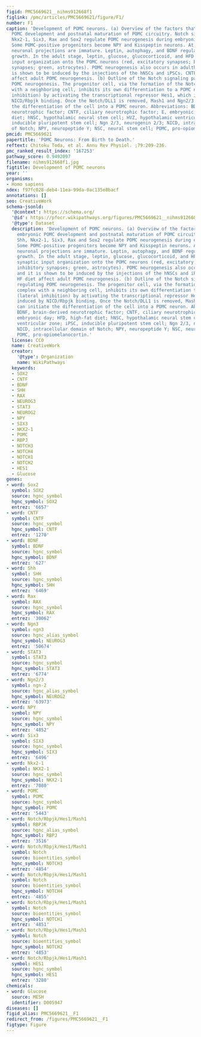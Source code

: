```yaml
---
figid: PMC5669621__nihms912668f1
figlink: /pmc/articles/PMC5669621/figure/F1/
number: F1
caption: 'Development of POMC neurons. (a) Overview of the factors that regulate embryonic
  POMC development and postnatal maturation of POMC circuitry. Notch signaling, Shh,
  Nkx2-1, Six3, Rax and Sox2 regulate POMC neurogenesis during embryonic development.
  Some POMC-positive progenitors become NPY and Kisspeptin neurons. At birth, POMC
  neuronal projections are immature. Leptin, autophagy, and BDNF regulate POMC axon
  growth. In the adult stage, leptin, glucose, glucocorticoid, and HFD modulate synaptic
  input organization onto the POMC neurons (red, excitatory synapses; blue, inhibitory
  synapses; green, astrocytes). POMC neurogenesis also occurs in adulthood, and it
  is shown to be induced by the injections of the hNSCs and iPSCs. CNTF and HF diet
  affect adult POMC neurogenesis. (b) Outline of the Notch signaling pathway regulating
  POMC neurogenesis. The progenitor cell, via the formation of the Notch/DLL1 complex
  with a neighboring cell, inhibits its own differentiation to a POMC neuron (lateral
  inhibition) by activating the transcriptional repressor Hes1, which is induced by
  NICD/Rbpjk binding. Once the Notch/DLL1 is removed, Mash1 and Ngn2/3 can initiate
  the differentiation of the cell into a POMC neuron. Abbreviations: BDNF, brain-derived
  neurotrophic factor; CNTF, ciliary neurotrophic factor; E, embryonic day; HFD, high-fat
  diet; hNSC, hypothalamic neural stem cell; HVZ, hypothalamic ventricular zone; iPSC,
  inducible pluripotent stem cell; Ngn 2/3, neurogenin 2/3; NICD, intracellular domain
  of Notch; NPY, neuropeptide Y; NSC, neural stem cell; POMC, pro-opiomelanocortin.'
pmcid: PMC5669621
papertitle: 'POMC Neurons: From Birth to Death.'
reftext: Chitoku Toda, et al. Annu Rev Physiol. ;79:209-236.
pmc_ranked_result_index: '167253'
pathway_score: 0.9492097
filename: nihms912668f1.jpg
figtitle: Development of POMC neurons
year: ''
organisms:
- Homo sapiens
ndex: f97fc028-deb4-11ea-99da-0ac135e8bacf
annotations: []
seo: CreativeWork
schema-jsonld:
  '@context': https://schema.org/
  '@id': https://pfocr.wikipathways.org/figures/PMC5669621__nihms912668f1.html
  '@type': Dataset
  description: 'Development of POMC neurons. (a) Overview of the factors that regulate
    embryonic POMC development and postnatal maturation of POMC circuitry. Notch signaling,
    Shh, Nkx2-1, Six3, Rax and Sox2 regulate POMC neurogenesis during embryonic development.
    Some POMC-positive progenitors become NPY and Kisspeptin neurons. At birth, POMC
    neuronal projections are immature. Leptin, autophagy, and BDNF regulate POMC axon
    growth. In the adult stage, leptin, glucose, glucocorticoid, and HFD modulate
    synaptic input organization onto the POMC neurons (red, excitatory synapses; blue,
    inhibitory synapses; green, astrocytes). POMC neurogenesis also occurs in adulthood,
    and it is shown to be induced by the injections of the hNSCs and iPSCs. CNTF and
    HF diet affect adult POMC neurogenesis. (b) Outline of the Notch signaling pathway
    regulating POMC neurogenesis. The progenitor cell, via the formation of the Notch/DLL1
    complex with a neighboring cell, inhibits its own differentiation to a POMC neuron
    (lateral inhibition) by activating the transcriptional repressor Hes1, which is
    induced by NICD/Rbpjk binding. Once the Notch/DLL1 is removed, Mash1 and Ngn2/3
    can initiate the differentiation of the cell into a POMC neuron. Abbreviations:
    BDNF, brain-derived neurotrophic factor; CNTF, ciliary neurotrophic factor; E,
    embryonic day; HFD, high-fat diet; hNSC, hypothalamic neural stem cell; HVZ, hypothalamic
    ventricular zone; iPSC, inducible pluripotent stem cell; Ngn 2/3, neurogenin 2/3;
    NICD, intracellular domain of Notch; NPY, neuropeptide Y; NSC, neural stem cell;
    POMC, pro-opiomelanocortin.'
  license: CC0
  name: CreativeWork
  creator:
    '@type': Organization
    name: WikiPathways
  keywords:
  - SOX2
  - CNTF
  - BDNF
  - SHH
  - RAX
  - NEUROG3
  - STAT3
  - NEUROG2
  - NPY
  - SIX3
  - NKX2-1
  - POMC
  - RBPJ
  - NOTCH3
  - NOTCH4
  - NOTCH1
  - NOTCH2
  - HES1
  - Glucose
genes:
- word: Sox2
  symbol: SOX2
  source: hgnc_symbol
  hgnc_symbol: SOX2
  entrez: '6657'
- word: CNTF
  symbol: CNTF
  source: hgnc_symbol
  hgnc_symbol: CNTF
  entrez: '1270'
- word: BDNF
  symbol: BDNF
  source: hgnc_symbol
  hgnc_symbol: BDNF
  entrez: '627'
- word: Shh
  symbol: SHH
  source: hgnc_symbol
  hgnc_symbol: SHH
  entrez: '6469'
- word: Rax
  symbol: RAX
  source: hgnc_symbol
  hgnc_symbol: RAX
  entrez: '30062'
- word: Ngn3
  symbol: ngn3
  source: hgnc_alias_symbol
  hgnc_symbol: NEUROG3
  entrez: '50674'
- word: STAT3
  symbol: STAT3
  source: hgnc_symbol
  hgnc_symbol: STAT3
  entrez: '6774'
- word: Ngn2/3
  symbol: ngn-2
  source: hgnc_alias_symbol
  hgnc_symbol: NEUROG2
  entrez: '63973'
- word: NPY
  symbol: NPY
  source: hgnc_symbol
  hgnc_symbol: NPY
  entrez: '4852'
- word: Six3
  symbol: SIX3
  source: hgnc_symbol
  hgnc_symbol: SIX3
  entrez: '6496'
- word: Nkx2-1
  symbol: NKX2-1
  source: hgnc_symbol
  hgnc_symbol: NKX2-1
  entrez: '7080'
- word: POMC
  symbol: POMC
  source: hgnc_symbol
  hgnc_symbol: POMC
  entrez: '5443'
- word: Notch/Rbpjk/Hes1/Mash1
  symbol: RBPJK
  source: hgnc_alias_symbol
  hgnc_symbol: RBPJ
  entrez: '3516'
- word: Notch/Rbpjk/Hes1/Mash1
  symbol: Notch
  source: bioentities_symbol
  hgnc_symbol: NOTCH3
  entrez: '4854'
- word: Notch/Rbpjk/Hes1/Mash1
  symbol: Notch
  source: bioentities_symbol
  hgnc_symbol: NOTCH4
  entrez: '4855'
- word: Notch/Rbpjk/Hes1/Mash1
  symbol: Notch
  source: bioentities_symbol
  hgnc_symbol: NOTCH1
  entrez: '4851'
- word: Notch/Rbpjk/Hes1/Mash1
  symbol: Notch
  source: bioentities_symbol
  hgnc_symbol: NOTCH2
  entrez: '4853'
- word: Notch/Rbpjk/Hes1/Mash1
  symbol: HES1
  source: hgnc_symbol
  hgnc_symbol: HES1
  entrez: '3280'
chemicals:
- word: Glucose
  source: MESH
  identifier: D005947
diseases: []
figid_alias: PMC5669621__F1
redirect_from: /figures/PMC5669621__F1
figtype: Figure
---
```

